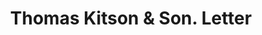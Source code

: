 ---
doi: 10.7916/D8P289B5
date_other: '1900'
date_other_textual: 1900-1910
form: correspondence
genre:
- Letters (correspondence)
name:
- Thomas Kitson & Son
- Stroudsburg Woolen Mills
object_in_context_url: https://biggert.cul.columbia.edu/items/view/ave_biggert_01711
subject_hierarchical_geographic:
- Stroudsburg, Pennsylvania, United States
subject_name:
- Thomas Kitson & Son
- Stroudsburg Woolen Mills
title: Thomas Kitson & Son. Letter
sort_title: Thomas Kitson & Son. Letter
call_number: ave_biggert_01711
coordinates:
- 40.98583333333333,-75.19527777777778
pid: ave_biggert_01711
identifiers: ave_biggert_01711
thumbnail: https://derivativo-3.library.columbia.edu/iiif/2/ldpd:490719/full/!256,256/0/native.jpg
permalink: "/biggert/ave_biggert_01711/"
layout: iiif-image-page
---